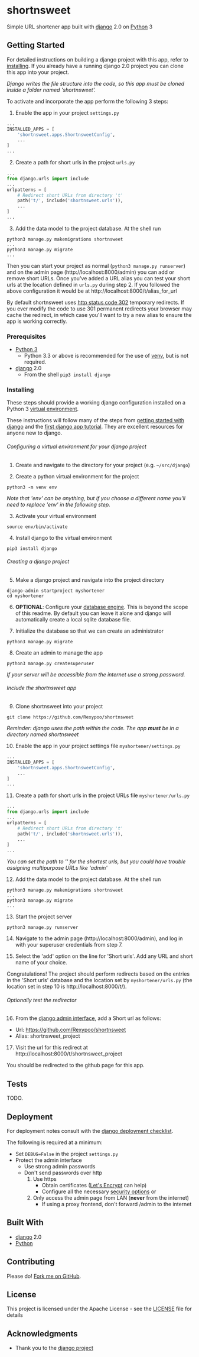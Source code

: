 # shortnsweet

Simple URL shortener app built with [django] 2.0 on [Python] 3

## Getting Started

For detailed instructions on building a django project with this app, refer to [installing](#Installing). If you already have a running django 2.0 project you can clone this app into your project.

_Django writes the file structure into the code, so this app must be cloned inside a folder named 'shortnsweet'._

To activate and incorporate the app perform the following 3 steps:
1. Enable the app in your project `settings.py`
```python
...
INSTALLED_APPS = [
    'shortnsweet.apps.ShortnsweetConfig',
    ...
]
...
```

2. Create a path for short urls in the project `urls.py`
```python
...
from django.urls import include
...
urlpatterns = [
    # Redirect short URLs from directory 't'
    path('t/', include('shortnsweet.urls')),
    ...
]
...
```

3. Add the data model to the project database. At the shell run
```shell
python3 manage.py makemigrations shortnsweet
...
python3 manage.py migrate
...
```

Then you can start your project as normal (`python3 manage.py runserver`) and on the admin page (http://localhost:8000/admin) you can add or remove short URLs. Once you've added a URL alias you can test your short urls at the location defined in `urls.py` during step 2. If you followed the above configuration it would be at http://localhost:8000/t/alias_for_url

By default shortnsweet uses [http status code 302][HTTP 302] temporary redirects. If you ever modify the code to use 301 permanent redirects your browser may cache the redirect, in which case you'll want to try a new alias to ensure the app is working correctly.

### Prerequisites

* [Python 3][Download Python]
    * Python 3.3 or above is recommended for the use of [venv][Virtual environments with venv], but is not required.
* [django][Django] 2.0
    * From the shell `pip3 install django`

### Installing

These steps should provide a working django configuration installed on a Python 3 [virtual environment][Virtual environments with venv].

These instructions will follow many of the steps from [getting started with django] and the [first django app tutorial]. They are excellent resources for anyone new to django.

###### Configuring a virtual environment for your django project

1. Create and navigate to the directory for your project (e.g. `~/src/django`)

2. Create a python virtual environment for the project
```shell
python3 -m venv env
```
_Note that 'env' can be anything, but if you choose a different name you'll need to replace 'env' in the following step._

3. Activate your virtual environment
```shell
source env/bin/activate
```

4. Install django to the virtual environment
```shell
pip3 install django
```

###### Creating a django project

5. Make a django project and navigate into the project directory
```shell
django-admin startproject myshortener
cd myshortener
```
6. __OPTIONAL__: Configure your [database engine][Django engines]. This is beyond the scope of this readme. By default you can leave it alone and django will automatically create a local sqlite database file.

7. Initialize the database so that we can create an administrator
```shell
python3 manage.py migrate
```

8. Create an admin to manage the app
```shell
python3 manage.py createsuperuser
```
_If your server will be accessible from the internet use a strong password._

###### Include the shortnsweet app

9. Clone shortnsweet into your project
```shell
git clone https://github.com/Rexypoo/shortnsweet
```
_Reminder: django uses the path within the code. The app __must__ be in a directory named shortnsweet_

10. Enable the app in your project settings file `myshortener/settings.py`
```python
...
INSTALLED_APPS = [
    'shortnsweet.apps.ShortnsweetConfig',
    ...
]
...
```

11. Create a path for short urls in the project URLs file `myshortener/urls.py`
```python
...
from django.urls import include
...
urlpatterns = [
    # Redirect short URLs from directory 't'
    path('t/', include('shortnsweet.urls')),
    ...
]
...
```
_You can set the path to '' for the shortest urls, but you could have trouble assigning multipurpose URLs like 'admin'_

12. Add the data model to the project database. At the shell run
```shell
python3 manage.py makemigrations shortnsweet
...
python3 manage.py migrate
...
```

13. Start the project server
```shell
python3 manage.py runserver
```

14. Navigate to the admin page (http://localhost:8000/admin), and log in with your superuser credentials from step 7.

15. Select the 'add' option on the line for 'Short urls'. Add any URL and short name of your choice.

Congratulations! The project should perform redirects based on the entries in the 'Short urls' database and the location set by `myshortener/urls.py` (the location set in step 10 is http://localhost:8000/t/).

###### Optionally test the redirector

16. From the [django admin interface][localhost django admin site], add a Short url as follows:
* Url: https://github.com/Rexypoo/shortnsweet
* Alias: shortnsweet_project

17. Visit the url for this redirect at http://localhost:8000/t/shortnsweet_project

You should be redirected to the github page for this app.

## Tests
TODO.

## Deployment

For deployment notes consult with the [django deployment checklist].

The following is required at a minimum:
* Set `DEBUG=False` in the project `settings.py`
* Protect the admin interface
    * Use strong admin passwords
    * Don't send passwords over http
        1. Use https
            * Obtain certificates ([Let's Encrypt] can help)
            * Configure all the necessary [security options]
        or
        2. Only access the admin page from LAN (__never__ from the internet)
            * If using a proxy frontend, don't forward /admin to the internet

## Built With

* [django] 2.0
* [Python]

## Contributing

Please do!
[Fork me on GitHub][Project github page].

## License

This project is licensed under the Apache License - see the [LICENSE](LICENSE) file for details

## Acknowledgments

* Thank you to the [django project][Django]

[HTTP 302]: https://en.wikipedia.org/wiki/HTTP_302
[Download Python]: https://www.python.org/downloads/
[Django]: https://www.djangoproject.com/
[Virtual environments with venv]: https://docs.python.org/3/library/venv.html
[Getting started with django]: https://www.djangoproject.com/start/
[First django app tutorial]: https://docs.djangoproject.com/en/2.0/intro/tutorial01/
[Django engines]: https://docs.djangoproject.com/en/2.0/ref/settings/#std:setting-DATABASE-ENGINE
[Localhost django admin site]: http://localhost:8000/admin
[Django deployment checklist]: https://docs.djangoproject.com/en/2.0/howto/deployment/checklist/
[Let's Encrypt]: https://letsencrypt.org/getting-started/
[Security options]: https://docs.djangoproject.com/en/2.0/topics/security/#ssl-https
[Python]: https://www.python.org/
[Project github page]: https://github.com/Rexypoo/shortnsweet
[yourls]: http://yourls.org/
